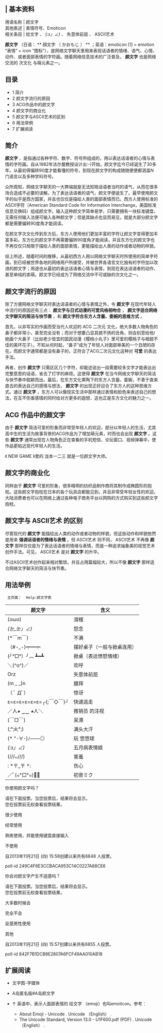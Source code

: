 |  **基本资料**  
---  
用语名称  |  颜文字   
其他表述  |  表情符号、Emoticon   
相关条目  |  绘文字  、  _(:з」∠)_  、  失意体前屈  、  ASCII艺术   
  
**颜文字** （日语： ** 顔文字  （  かおもじ  ）  ** ；英语：emoticon  [1]  = emotion “表情” + icon
“图标”），是网络文字聊天里用来表现话语者的情绪、语气、心情、动作、或者面部表情的字符画。随着网络信息技术的广泛普及， **颜文字** 也是网络交流的
次文化  与萌元素之一。

##  目录

  * 1  简介 
  * 2  颜文字流行的原因 
  * 3  ACG作品中的颜文字 
  * 4  颜文字的商业化 
  * 5  颜文字与ASCII艺术的区别 
  * 6  用法举例 
  * 7  扩展阅读 

##  简介

**颜文字**
，是指通过各种字符、数字、符号所组成的，用以表达话语者的心情与表情的字符画。自从1982年法尔曼教授设计出:-)开始，颜文字迄今已经诞生了30多年。从最初得偏转90度才能看懂的符号，到现在颜文字的构成随随便便都涵盖N门语言以及多种学科符号。

众所周知，网络文字聊天的一大弊端就是无法知晓话语者当时的语气，从而在很多场合造成不必要的误解。为了表达话语者的语气，颜文字便诞生了。最早使用颜文字的似乎是西方国家，并且也仅仅是描绘人类的面部表情而已。西方人使用标准的ASCII字符（American
Standard Code for Information
Interchange，美国标准信息交换码）组成颜文字。输入这种颜文字简单易学，只需要拥有一块标准键盘，无需任何输入法便可输入各种颜文字；但是其缺点也显而易见，就是大部分颜文字都是需要偏转90度角才能阅读。

在颜文字次文化传到东方后，东方人使用他们更加丰富的字符让颜文字变得更加丰富多彩。东方化的颜文字不再需要偏转90度角才能阅读，并且东方化的颜文字也不再仅仅只局限于描绘人类的面部表情，更能描绘出人类的动作或者动物的样貌。

综上所述，随着时间的推移，从最初西方人用以网络文字聊天时所使用的简单字符画，到已经被世界各地的网络用户所接受，并被世界各语言文化独有的字符加以改进的颜文字；用途也从最初的表达话语者心情与表情，到现在表达话语者的动作、甚至单纯的卖萌。颜文字已经成为了网络交流中不可或缺的次文化之一。

##  颜文字流行的原因

除了方便网络文字聊天时表达话语者的心情与表情之外，令 **颜文字** 在现代年轻人中流行的原因还有三点： **颜文字与日式动漫的可爱风格相吻合** ，
**颜文字适合网络文字聊天的简洁与快节奏** ，和 **颜文字符合东方人含蓄、委婉的思维方式** 。

首先，以非写实的作画而受当代人欢迎的  ACG  二次元
文化，绝大多数人物角色的鼻子都非常小，甚至完全没有；而对于想要凸显其貌不扬的丑角，则会刻意给他/她画个大鼻子（比如老少皆宜的国民动漫《樱桃小丸子》里可爱的樱桃子与相貌不佳的美环花子）。不知从何时起，“鼻子”成为了年轻人对面部审美的一个丑陋的存在。而颜文字通常都是没有鼻子的，正符合了ACG二次元文化这种对
**可爱** 的表达手法。

再者，创作 **颜文字** 只需区区几个字符，却能述说出一段需要较多文字才能表达出完整意思的话语，省去了打字的麻烦。这使得 **颜文字**
在当今网络文字聊天的简洁与快节奏中脱颖而出。最后，在东方文化熏陶下的东方人含蓄、委婉，不善于直来直去的表达自己的感情与想法， **颜文字**
的出现正好迎合了东方人的这种思维方式。通过 **颜文字**
，东方人可以像现实生活中那样通过表情和脸色来表述自己的想法，在互不伤害感情的同时给对方更多的遐想，这也正是东方文化的魅力之一。

##  ACG  作品中的颜文字

由于 **颜文字** 简洁可爱的形象而非常受年轻人的欢迎，部分以年轻人的生活，尤其高中生的生活为故事背景的ACG作品为了增加萌元素，时而也会出现
**颜文字** 。这些 **颜文字** 通常出现在人物角色正在查看的手机短信、论坛窗口、视频弹幕中，使作品更贴近现代年轻人的生活。

《  NEW GAME  》里的  泷本一二三  就是一位颜文字大师。

##  颜文字的商业化

同样由于 **颜文字**
可爱的形象，很多精明的纺织品制作商将其制作成椭圆形的抱枕。这些颜文字抱枕在日本的各个玩具店都能见到，并且非常受年轻女性的欢迎。大陆消费者也可以在网络上通过各种电子商务平台以网购的方式购买到这些颜文字抱枕。

##  颜文字与  ASCII艺术  的区别

尽管现代的 **颜文字** 能描绘出人类的动作或者动物的样貌，但这些动作和样貌依然是用来 **强调话语者的情绪与表情** 。但  ASCII艺术  则不同，
ASCII艺术  不再像 **颜文字** 那样仅仅是为了表达话语者的情绪与表情，而是一种追求抽象美的视觉艺术创作手法。可见，  ASCII艺术  是对
**颜文字** 的升华。

不过ASCII艺术创作起来相对繁琐，并且占用篇幅较大，所以不像 **颜文字** 那样适合网络文字聊天的简洁与快节奏。

##  用法举例

     主页面：  Help:颜文字表 
|  颜文字  |  含义   
---|---  
(ಡωಡ)  |  滑稽   
_(눈_눈」∠)_  |  怨念   
(*￣m￣)  |  不满   
（#-_-)┯━┯  |  摆好桌子（一般与掀桌连用）   
(╯°□°）╯︵ ┻━┻  |  掀桌（表达愤怒情绪）   
＼(^o^)／  |  欢呼   
Orz  |  失意体前屈   
(m _ _)n  |  膜拜   
（ ﾟ Дﾟ）  |  惊讶   
ε=ε=ε=ε=ε=ε=┌(;￣◇￣)┘  |  快速逃走   
／人◕ ‿‿ ◕人＼  |  推销员  的注视   
(￣□￣)  |  呆滞   
(;°;ё;°;)  |  满头大汗   
(* "･∀･)ﾉ――◎  |  玩  悠悠球   
_(:з」∠)_  |  五月病表情娘   
(///ᴗ///)  |  害羞   
: *〒_〒 *:  |  伤心   
／ﾟ(๑°口°๑)ﾟ＼  |  初音ミク   
  
你使用颜文字吗？

请在下面投票。当您投票后，结果将会显示。  
您在投票前无权查看投票结果。

很少使用

经常使用

熟练使用，并能使用键盘直接输入

不使用

自2013年11月21日 (四) 15:58创建以来共有6848 人投票。

poll-id 249C4F6E3CCBACA953C14C0227A88CE6

  

你会对颜文字产生不适感吗？

请在下面投票。当您投票后，结果将会显示。  
您在投票前无权查看投票结果。

大多数时候会

完全不会

反感男性使用

其他

自2013年11月21日 (四) 15:57创建以来共有6855 人投票。

poll-id 842F7B1DCB8E2807A6FCF49AA010AB18

  

##  扩展阅读

  * 文字图-字媒体 
  * A岛匿名版#A岛颜文字 

* ↑  英语中，表示人面部表情的  绘文字  （emoji）也叫emoticon。参考： 

  * About Emoji - Unicode  . Unicode  （English）  . 
  * The Unicode Standard, Version 13.0 - U1F600.pdf  (PDF)  . Unicode  （English）  . 

